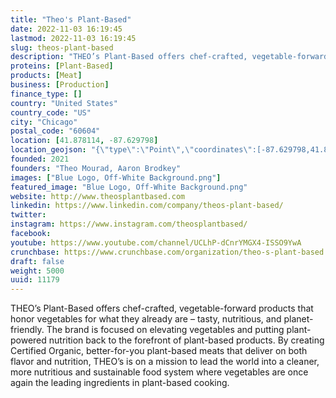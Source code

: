 ```yaml
---
title: "Theo's Plant-Based"
date: 2022-11-03 16:19:45
lastmod: 2022-11-03 16:19:45
slug: theos-plant-based
description: "THEO’s Plant-Based offers chef-crafted, vegetable-forward products that honor vegetables for what they already are – tasty, nutritious, and planet-friendly. The brand is focused on elevating vegetables and putting plant-powered nutrition back to the forefront of plant-based products. By creating Certified Organic, better-for-you plant-based meats that deliver on both flavor and nutrition, THEO’s is on a mission to lead the world into a cleaner, more nutritious and sustainable food system where vegetables are once again the leading ingredients in plant-based cooking."
proteins: [Plant-Based]
products: [Meat]
business: [Production]
finance_type: []
country: "United States"
country_code: "US"
city: "Chicago"
postal_code: "60604"
location: [41.878114, -87.629798]
location_geojson: "{\"type\":\"Point\",\"coordinates\":[-87.629798,41.878114]}"
founded: 2021
founders: "Theo Mourad, Aaron Brodkey"
images: ["Blue Logo, Off-White Background.png"]
featured_image: "Blue Logo, Off-White Background.png"
website: http://www.theosplantbased.com
linkedin: https://www.linkedin.com/company/theos-plant-based/
twitter: 
instagram: https://www.instagram.com/theosplantbased/
facebook: 
youtube: https://www.youtube.com/channel/UCLhP-dCnrYMGX4-ISSO9YwA
crunchbase: https://www.crunchbase.com/organization/theo-s-plant-based
draft: false
weight: 5000
uuid: 11179
---
```

THEO’s Plant-Based offers chef-crafted, vegetable-forward products that honor vegetables for what they already are – tasty, nutritious, and planet-friendly. The brand is focused on elevating vegetables and putting plant-powered nutrition back to the forefront of plant-based products. By creating Certified Organic, better-for-you plant-based meats that deliver on both flavor and nutrition, THEO’s is on a mission to lead the world into a cleaner, more nutritious and sustainable food system where vegetables are once again the leading ingredients in plant-based cooking.
